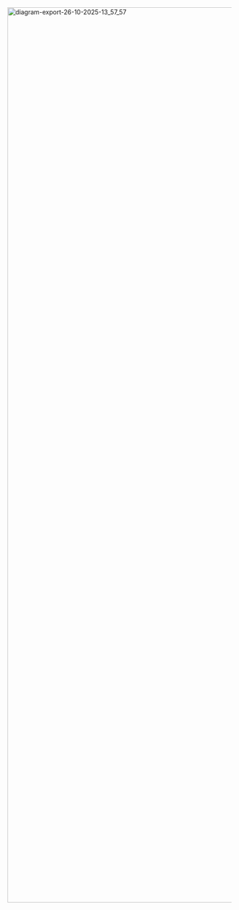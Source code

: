 <img width="3709" height="2010" alt="diagram-export-26-10-2025-13_57_57" src="https://github.com/user-attachments/assets/2ba9d4c4-5300-4159-b2b7-a8fcb0c88972" />
